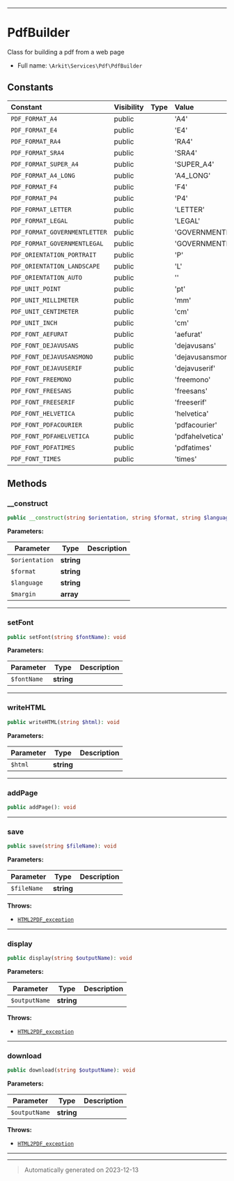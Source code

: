 ***

# PdfBuilder

Class for building a pdf from a web page



* Full name: `\Arkit\Services\Pdf\PdfBuilder`


## Constants

| Constant | Visibility | Type | Value |
|:---------|:-----------|:-----|:------|
|`PDF_FORMAT_A4`|public| |&#039;A4&#039;|
|`PDF_FORMAT_E4`|public| |&#039;E4&#039;|
|`PDF_FORMAT_RA4`|public| |&#039;RA4&#039;|
|`PDF_FORMAT_SRA4`|public| |&#039;SRA4&#039;|
|`PDF_FORMAT_SUPER_A4`|public| |&#039;SUPER_A4&#039;|
|`PDF_FORMAT_A4_LONG`|public| |&#039;A4_LONG&#039;|
|`PDF_FORMAT_F4`|public| |&#039;F4&#039;|
|`PDF_FORMAT_P4`|public| |&#039;P4&#039;|
|`PDF_FORMAT_LETTER`|public| |&#039;LETTER&#039;|
|`PDF_FORMAT_LEGAL`|public| |&#039;LEGAL&#039;|
|`PDF_FORMAT_GOVERNMENTLETTER`|public| |&#039;GOVERNMENTLETTER&#039;|
|`PDF_FORMAT_GOVERNMENTLEGAL`|public| |&#039;GOVERNMENTLEGAL&#039;|
|`PDF_ORIENTATION_PORTRAIT`|public| |&#039;P&#039;|
|`PDF_ORIENTATION_LANDSCAPE`|public| |&#039;L&#039;|
|`PDF_ORIENTATION_AUTO`|public| |&#039;&#039;|
|`PDF_UNIT_POINT`|public| |&#039;pt&#039;|
|`PDF_UNIT_MILLIMETER`|public| |&#039;mm&#039;|
|`PDF_UNIT_CENTIMETER`|public| |&#039;cm&#039;|
|`PDF_UNIT_INCH`|public| |&#039;cm&#039;|
|`PDF_FONT_AEFURAT`|public| |&#039;aefurat&#039;|
|`PDF_FONT_DEJAVUSANS`|public| |&#039;dejavusans&#039;|
|`PDF_FONT_DEJAVUSANSMONO`|public| |&#039;dejavusansmono&#039;|
|`PDF_FONT_DEJAVUSERIF`|public| |&#039;dejavuserif&#039;|
|`PDF_FONT_FREEMONO`|public| |&#039;freemono&#039;|
|`PDF_FONT_FREESANS`|public| |&#039;freesans&#039;|
|`PDF_FONT_FREESERIF`|public| |&#039;freeserif&#039;|
|`PDF_FONT_HELVETICA`|public| |&#039;helvetica&#039;|
|`PDF_FONT_PDFACOURIER`|public| |&#039;pdfacourier&#039;|
|`PDF_FONT_PDFAHELVETICA`|public| |&#039;pdfahelvetica&#039;|
|`PDF_FONT_PDFATIMES`|public| |&#039;pdfatimes&#039;|
|`PDF_FONT_TIMES`|public| |&#039;times&#039;|


## Methods


### __construct



```php
public __construct(string $orientation, string $format, string $language = &#039;en&#039;, array $margin = [7, 7, 7, 10]): mixed
```








**Parameters:**

| Parameter | Type | Description |
|-----------|------|-------------|
| `$orientation` | **string** |  |
| `$format` | **string** |  |
| `$language` | **string** |  |
| `$margin` | **array** |  |





***

### setFont



```php
public setFont(string $fontName): void
```








**Parameters:**

| Parameter | Type | Description |
|-----------|------|-------------|
| `$fontName` | **string** |  |





***

### writeHTML



```php
public writeHTML(string $html): void
```








**Parameters:**

| Parameter | Type | Description |
|-----------|------|-------------|
| `$html` | **string** |  |





***

### addPage



```php
public addPage(): void
```












***

### save



```php
public save(string $fileName): void
```








**Parameters:**

| Parameter | Type | Description |
|-----------|------|-------------|
| `$fileName` | **string** |  |




**Throws:**

- [`HTML2PDF_exception`](../../../HTML2PDF_exception.md)



***

### display



```php
public display(string $outputName): void
```








**Parameters:**

| Parameter | Type | Description |
|-----------|------|-------------|
| `$outputName` | **string** |  |




**Throws:**

- [`HTML2PDF_exception`](../../../HTML2PDF_exception.md)



***

### download



```php
public download(string $outputName): void
```








**Parameters:**

| Parameter | Type | Description |
|-----------|------|-------------|
| `$outputName` | **string** |  |




**Throws:**

- [`HTML2PDF_exception`](../../../HTML2PDF_exception.md)



***


***
> Automatically generated on 2023-12-13
